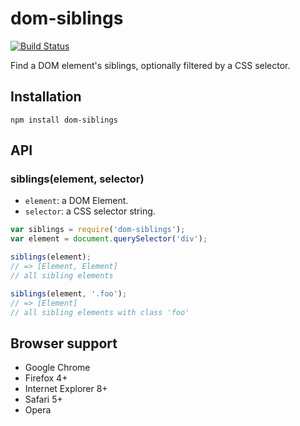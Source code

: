 # dom-siblings

[![Build Status](https://secure.travis-ci.org/necolas/dom-siblings.png?branch=master)](http://travis-ci.org/necolas/dom-siblings)

Find a DOM element's siblings, optionally filtered by a CSS selector.

## Installation

```
npm install dom-siblings
```

## API

### siblings(element, selector)

* `element`: a DOM Element.
* `selector`: a CSS selector string.

```js
var siblings = require('dom-siblings');
var element = document.querySelector('div');

siblings(element);
// => [Element, Element]
// all sibling elements

siblings(element, '.foo');
// => [Element]
// all sibling elements with class 'foo'
```

## Browser support

* Google Chrome
* Firefox 4+
* Internet Explorer 8+
* Safari 5+
* Opera
